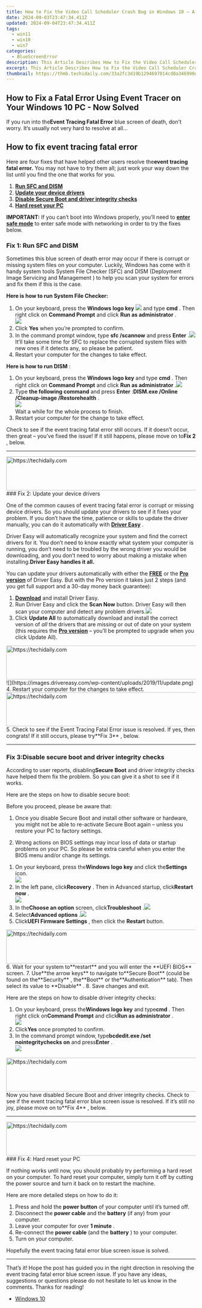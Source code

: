 ```yaml
---
title: How to Fix the Video Call Scheduler Crash Bug in Windows 10 – A Comprehensive Guide
date: 2024-09-03T23:47:34.411Z
updated: 2024-09-04T23:47:34.411Z
tags:
  - win11
  - win10
  - win7
categories:
  - BlueScreenError
description: This Article Describes How to Fix the Video Call Scheduler Crash Bug in Windows 10 – A Comprehensive Guide
excerpt: This Article Describes How to Fix the Video Call Scheduler Crash Bug in Windows 10 – A Comprehensive Guide
thumbnail: https://thmb.techidaily.com/33a2fc3d19b1294697014cd8a346990d81bbe0b373b3c35d45e36e3b5fdd2147.jpg
---
```


## How to Fix a Fatal Error Using Event Tracer on Your Windows 10 PC - Now Solved

If you run into the**Event Tracing Fatal Error** blue screen of death, don’t worry. It’s usually not very hard to resolve at all…

## How to fix event tracing fatal error

 Here are four fixes that have helped other users resolve the**event tracing fatal error.** You may not have to try them all; just work your way down the list until you find the one that works for you.

1. **[Run SFC and DISM](https://tools.techidaily.com/drivereasy/download/)**
2. **[Update your device drivers](https://tools.techidaily.com/drivereasy/download/)**
3. **[Disable Secure Boot and driver integrity checks](https://tools.techidaily.com/drivereasy/download/)**
4. **[Hard reset your PC](https://tools.techidaily.com/drivereasy/download/)**

**IMPORTANT:** If you can’t boot into Windows properly, you’ll need to **[enter safe mode](https://tools.techidaily.com/drivereasy/download/)** [](https://tools.techidaily.com/drivereasy/download/) to enter safe mode with networking in order to try the fixes below.

### Fix 1: Run SFC and DISM

 Sometimes this blue screen of death error may occur if there is corrupt or missing system files on your computer. Luckily, Windows has come with it handy system tools System File Checker (SFC) and DISM (Deployment Image Servicing and Management ) to help you scan your system for errors and fix them if this is the case.

**Here is how to run System File Checker:**

1. On your keyboard, press the **Windows logo key** ![](https://images.drivereasy.com/wp-content/uploads/2018/05/Windows-logo-key-5.png)  and type **cmd** . Then right click on **Command Prompt** and click **Run as administrator** .  
![](https://images.drivereasy.com/wp-content/uploads/2019/11/1.png)
2. Click **Yes** when you’re prompted to confirm.
3. In the command prompt window, type **sfc /scannow** and press **Enter** .![](https://images.drivereasy.com/wp-content/uploads/2019/11/2.jpg)  
 It’ll take some time for SFC to replace the corrupted system files with new ones if it detects any, so please be patient.
4. Restart your computer for the changes to take effect.

**Here is how to run DISM** :

1. On your keyboard, press the **Windows logo key**  and type **cmd** . Then right click on **Command Prompt** and click **Run as administrator** .![](https://images.drivereasy.com/wp-content/uploads/2019/11/1-1.png)
2. Type **the following command** and press **Enter** :**DISM.exe /Online /Cleanup-image /Restorehealth** .  
![](https://images.drivereasy.com/wp-content/uploads/2019/11/2-1.jpg)  
 Wait a while for the whole process to finish.
3. Restart your computer for the change to take effect.

 Check to see if the event tracing fatal error still occurs. If it doesn’t occur, then great – you’ve fixed the issue! If it still happens, please move on to**Fix 2** , below.

---

<!-- affiliate ads begin -->
<a href="https://aligracehair.sjv.io/c/5597632/1934142/19272" target="_top" id="1934142">
  <img src="//a.impactradius-go.com/display-ad/19272-1934142" border="0" alt="https://techidaily.com" width="728" height="90"/>
</a>
<img height="0" width="0" src="https://aligracehair.sjv.io/i/5597632/1934142/19272" style="position:absolute;visibility:hidden;" border="0" />
<!-- affiliate ads end -->
### Fix 2: Update your device drivers

 One of the common causes of event tracing fatal error is corrupt or missing device drivers. So you should update your drivers to see if it fixes your problem. If you don’t have the time, patience or skills to update the driver manually, you can do it automatically with **[Driver Easy](https://tools.techidaily.com/drivereasy/download/)**  .

 Driver Easy will automatically recognize your system and find the correct drivers for it. You don’t need to know exactly what system your computer is running, you don’t need to be troubled by the wrong driver you would be downloading, and you don’t need to worry about making a mistake when installing.**Driver Easy handles it all.**

 You can update your drivers automatically with either the[](https://tools.techidaily.com/drivereasy/download/) **[FREE](https://tools.techidaily.com/drivereasy/download/)**  or the[](https://tools.techidaily.com/drivereasy/download/) **[Pro version](https://tools.techidaily.com/drivereasy/download/)** [](https://tools.techidaily.com/drivereasy/download/) of Driver Easy. But with the Pro version it takes just 2 steps (and you get full support and a 30-day money back guarantee):

1. **[Download](https://tools.techidaily.com/drivereasy/download/)** [](https://tools.techidaily.com/drivereasy/download/) and install Driver Easy.
2. Run Driver Easy and click the **Scan Now** button. Driver Easy will then scan your computer and detect any problem drivers.![](https://images.drivereasy.com/wp-content/uploads/2019/11/scan.png)
3. Click **Update All** to automatically download and install the correct version of _all_ the drivers that are missing or out of date on your system (this requires the[](https://tools.techidaily.com/drivereasy/download/) **[Pro version](https://tools.techidaily.com/drivereasy/download/)**  – you’ll be prompted to upgrade when you click Update All).  
<!-- affiliate ads begin -->
<a href="https://appsumo.8odi.net/c/5597632/2049370/7443" target="_top" id="2049370">
  <img src="//a.impactradius-go.com/display-ad/7443-2049370" border="0" alt="https://techidaily.com" width="728" height="90"/>
</a>
<img height="0" width="0" src="https://appsumo.8odi.net/i/5597632/2049370/7443" style="position:absolute;visibility:hidden;" border="0" />
<!-- affiliate ads end -->
![](https://images.drivereasy.com/wp-content/uploads/2019/11/update.png)
4. Restart your computer for the changes to take effect.
<!-- affiliate ads begin -->
<a href="https://appsumo.8odi.net/c/5597632/2068426/7443" target="_top" id="2068426">
  <img src="//a.impactradius-go.com/display-ad/7443-2068426" border="0" alt="https://techidaily.com" width="728" height="90"/>
</a>
<img height="0" width="0" src="https://appsumo.8odi.net/i/5597632/2068426/7443" style="position:absolute;visibility:hidden;" border="0" />
<!-- affiliate ads end -->
5. Check to see if the Event Tracing Fatal Error issue is resolved. If yes, then congrats! If it still occurs, please try**Fix 3** , below.

---

### Fix 3:**Disable secure boot** and driver integrity checks

 According to user reports, disabling**Secure Boot** and driver integrity checks have helped them fix the problem. So you can give it a shot to see if it works.

Here are the steps on how to disable secure boot:

 Before you proceed, please be aware that:  

 1) Once you disable Secure Boot and install other software or hardware, you might not be able to re-activate Secure Boot again – unless you restore your PC to factory settings.  
  
 2) Wrong actions on BIOS settings may incur loss of data or startup problems on your PC. So please be extra careful when you enter the BIOS menu and/or change its settings.

1. On your keyboard, press the**Windows logo key** and click the**Settings** icon.  
![](https://images.drivereasy.com/wp-content/uploads/2019/11/settings-1.jpg)
2. In the left pane, click**Recovery** . Then in Advanced startup, click**Restart now** .  
![](https://images.drivereasy.com/wp-content/uploads/2019/11/restart-1.jpg)
3. In the**Choose an option** screen, click**Troubleshoot** .![](https://images.drivereasy.com/wp-content/uploads/2019/11/troubleshoot-2.jpg)
4. Select**Advanced options** .![](https://images.drivereasy.com/wp-content/uploads/2019/11/advanced-options.jpg)
5. Click**UEFI Firmware Settings** , then click the **Restart** button.
<!-- affiliate ads begin -->
<a href="https://jalbum-affiliate-program.sjv.io/c/5597632/1584040/17916" target="_top" id="1584040">
  <img src="//a.impactradius-go.com/display-ad/17916-1584040" border="0" alt="https://techidaily.com" width="728" height="90"/>
</a>
<img height="0" width="0" src="https://jalbum-affiliate-program.sjv.io/i/5597632/1584040/17916" style="position:absolute;visibility:hidden;" border="0" />
<!-- affiliate ads end -->
6. Wait for your system to**restart** and you will enter the **UEFI BIOS** screen.
7. Use**the arrow keys** to navigate to**Secure Boot** (could be found on the**Security** , the**Boot** or the**Authentication** tab). Then select its value to **Disable** .
8. Save changes and exit.

Here are the steps on how to disable driver integrity checks:

1. On your keyboard, press the**Windows logo key** and type**cmd** . Then right click on**Command Prompt** and click**Run as administrator** .  
![](https://images.drivereasy.com/wp-content/uploads/2019/11/cmd-2.jpg)
2. Click**Yes** once prompted to confirm.
3. In the command prompt window, type**bcdedit.exe /set nointegritychecks on** and press**Enter** .  
![](https://images.drivereasy.com/wp-content/uploads/2019/11/prompt.jpg)

<!-- affiliate ads begin -->
<a href="https://aligracehair.sjv.io/c/5597632/1918719/19272" target="_top" id="1918719">
  <img src="//a.impactradius-go.com/display-ad/19272-1918719" border="0" alt="https://techidaily.com" width="728" height="90"/>
</a>
<img height="0" width="0" src="https://aligracehair.sjv.io/i/5597632/1918719/19272" style="position:absolute;visibility:hidden;" border="0" />
<!-- affiliate ads end -->
 Now you have disabled Secure Boot and driver integrity checks. Check to see if the event tracing fatal error blue screen issue is resolved. If it’s still no joy, please move on to**Fix 4** , below.

---

<!-- affiliate ads begin -->
<a href="https://appsumo.8odi.net/c/5597632/2043594/7443" target="_top" id="2043594">
  <img src="//a.impactradius-go.com/display-ad/7443-2043594" border="0" alt="https://techidaily.com" width="728" height="90"/>
</a>
<img height="0" width="0" src="https://appsumo.8odi.net/i/5597632/2043594/7443" style="position:absolute;visibility:hidden;" border="0" />
<!-- affiliate ads end -->
### Fix 4: Hard reset your PC

 If nothing works until now, you should probably try performing a hard reset on your computer. To hard reset your computer, simply turn it off by cutting the power source and turn it back on to restart the machine.

Here are more detailed steps on how to do it:

1. Press and hold the **power button** of your computer until it’s turned off.
2. Disconnect the **power cable** and the **battery** (if any) from your computer.
3. Leave your computer for over **1 minute** .
4. Re-connect the **power cable** (and the **battery** ) to your computer.
5. Turn on your computer.

Hopefully the event tracing fatal error blue screen issue is solved.

---

 That’s it! Hope the post has guided you in the right direction in resolving the event tracing fatal error blue screen issue. If you have any ideas, suggestions or questions please do not hesitate to let us know in the comments. Thanks for reading!

* [Windows 10](https://tools.techidaily.com/drivereasy/download/)

<ins class="adsbygoogle"
     style="display:block"
     data-ad-format="autorelaxed"
     data-ad-client="ca-pub-7571918770474297"
     data-ad-slot="1223367746"></ins>



<ins class="adsbygoogle"
     style="display:block"
     data-ad-client="ca-pub-7571918770474297"
     data-ad-slot="8358498916"
     data-ad-format="auto"
     data-full-width-responsive="true"></ins>


